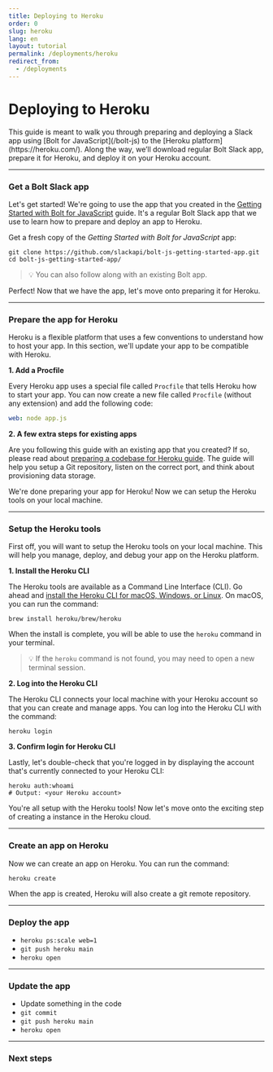 ```yaml
---
title: Deploying to Heroku
order: 0
slug: heroku
lang: en
layout: tutorial
permalink: /deployments/heroku
redirect_from:
  - /deployments
---
```

# Deploying to Heroku

<div class="section-content">
This guide is meant to walk you through preparing and deploying a Slack app using [Bolt for JavaScript](/bolt-js) to the [Heroku platform](https://heroku.com/). Along the way, we’ll download regular Bolt Slack app, prepare it for Heroku, and deploy it on your Heroku account.
</div>

---

### Get a Bolt Slack app

Let's get started! We're going to use the app that you created in the [Getting Started with Bolt for JavaScript](/bolt-js/tutorials/getting_started) guide. It's a regular Bolt Slack app that we use to learn how to prepare and deploy an app to Heroku.

Get a fresh copy of the _Getting Started with Bolt for JavaScript_ app:

```shell
git clone https://github.com/slackapi/bolt-js-getting-started-app.git
cd bolt-js-getting-started-app/
```

> 💡 You can also follow along with an existing Bolt app.

Perfect! Now that we have the app, let's move onto preparing it for Heroku.

---

### Prepare the app for Heroku

Heroku is a flexible platform that uses a few conventions to understand how to host your app. In this section, we'll update your app to be compatible with Heroku.

**1. Add a Procfile**

Every Heroku app uses a special file called `Procfile` that tells Heroku how to start your app. You can now create a new file called `Procfile` (without any extension) and add the following code:

```yaml
web: node app.js
```

**2. A few extra steps for existing apps**

Are you following this guide with an existing app that you created? If so, please read about [preparing a codebase for Heroku guide](https://devcenter.heroku.com/articles/preparing-a-codebase-for-heroku-deployment#4-listen-on-the-correct-port). The guide will help you setup a Git repository, listen on the correct port, and think about provisioning data storage.

We're done preparing your app for Heroku! Now we can setup the Heroku tools on your local machine.

---

### Setup the Heroku tools

First off, you will want to setup the Heroku tools on your local machine. This will help you manage, deploy, and debug your app on the Heroku platform.

**1. Install the Heroku CLI**

The Heroku tools are available as a Command Line Interface (CLI). Go ahead and [install the Heroku CLI for macOS, Windows, or Linux](https://devcenter.heroku.com/articles/getting-started-with-nodejs#set-up). On macOS, you can run the command:

```shell
brew install heroku/brew/heroku
```

When the install is complete, you will be able to use the `heroku` command in your terminal.

> 💡 If the `heroku` command is not found, you may need to open a new terminal session.

**2. Log into the Heroku CLI**

The Heroku CLI connects your local machine with your Heroku account so that you can create and manage apps. You can log into the Heroku CLI with the command:

```shell
heroku login
```

**3. Confirm login for Heroku CLI**

Lastly, let's double-check that you're logged in by displaying the account that's currently connected to your Heroku CLI:

```shell
heroku auth:whoami
# Output: <your Heroku account>
```

You're all setup with the Heroku tools! Now let's move onto the exciting step of creating a instance in the Heroku cloud.

---

### Create an app on Heroku

Now we can create an app on Heroku. You can run the command:

```shell
heroku create
```

When the app is created, Heroku will also create a git remote repository.

---

### Deploy the app

- `heroku ps:scale web=1`
- `git push heroku main`
- `heroku open`

---

### Update the app

- Update something in the code
- `git commit`
- `git push heroku main`
- `heroku open`

---

### Next steps

<!-- Deploying Heroku with OAuth -->